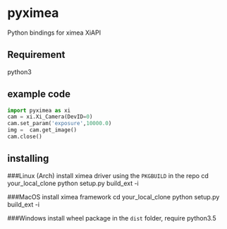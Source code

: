 pyximea
=======

Python bindings for ximea XiAPI

## Requirement
python3

## example code
```python
import pyximea as xi
cam = xi.Xi_Camera(DevID=0)
cam.set_param('exposure',10000.0)
img =  cam.get_image()
cam.close()
```


## installing
###Linux (Arch)
install ximea driver using the `PKGBUILD` in the repo
cd your_local_clone
python setup.py build_ext -i

###MacOS
install ximea framework
cd your_local_clone
python setup.py build_ext -i

###Windows
install wheel package in the `dist` folder, require python3.5
